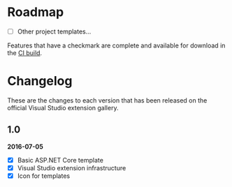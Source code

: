 # Roadmap

- [ ] Other project templates...

Features that have a checkmark are complete and available for
download in the
[CI build](http://vsixgallery.com/extension/ae9d6285-3f2a-4cbe-9021-82eb4d8b8c74/).

# Changelog

These are the changes to each version that has been released
on the official Visual Studio extension gallery.

## 1.0

**2016-07-05**

- [x] Basic ASP.NET Core template
- [x] Visual Studio extension infrastructure
- [x] Icon for templates